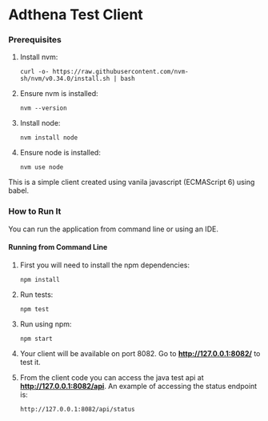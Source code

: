 Adthena Test Client
================

### Prerequisites

1. Install nvm:
    ```
    curl -o- https://raw.githubusercontent.com/nvm-sh/nvm/v0.34.0/install.sh | bash
    ```
2. Ensure nvm is installed:
    ```
    nvm --version
    ```
3. Install node:
    ```
    nvm install node
    ```
4. Ensure node is installed:
    ```
    nvm use node
    ```

This is a simple client created using vanila javascript (ECMAScript 6) using babel.

### How to Run It

You can run the application from command line or using an IDE.

#### Running from Command Line

1. First you will need to install the npm dependencies:
    ```
    npm install
    ```
2. Run tests:
    ```
    npm test
    ```    

3. Run using npm:
    ```
    npm start
    ```

4. Your client will be available on port 8082. Go to **http://127.0.0.1:8082/** to test it.

5. From the client code you can access the java test api at **http://127.0.0.1:8082/api**. An example of accessing the status endpoint is:
    ```
    http://127.0.0.1:8082/api/status
    ```
